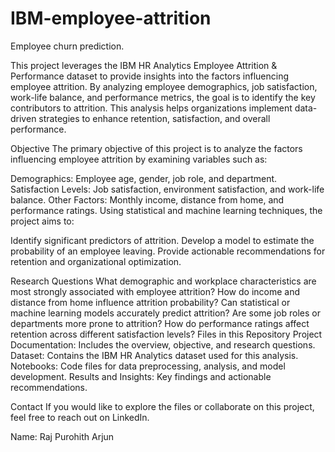 # IBM-employee-attrition
Employee churn prediction.

This project leverages the IBM HR Analytics Employee Attrition & Performance dataset to provide insights into the factors influencing employee attrition. By analyzing employee demographics, job satisfaction, work-life balance, and performance metrics, the goal is to identify the key contributors to attrition. This analysis helps organizations implement data-driven strategies to enhance retention, satisfaction, and overall performance.

Objective
The primary objective of this project is to analyze the factors influencing employee attrition by examining variables such as:

Demographics: Employee age, gender, job role, and department.
Satisfaction Levels: Job satisfaction, environment satisfaction, and work-life balance.
Other Factors: Monthly income, distance from home, and performance ratings.
Using statistical and machine learning techniques, the project aims to:

Identify significant predictors of attrition.
Develop a model to estimate the probability of an employee leaving.
Provide actionable recommendations for retention and organizational optimization.


Research Questions
What demographic and workplace characteristics are most strongly associated with employee attrition?
How do income and distance from home influence attrition probability?
Can statistical or machine learning models accurately predict attrition?
Are some job roles or departments more prone to attrition?
How do performance ratings affect retention across different satisfaction levels?
Files in this Repository
Project Documentation: Includes the overview, objective, and research questions.
Dataset: Contains the IBM HR Analytics dataset used for this analysis.
Notebooks: Code files for data preprocessing, analysis, and model development.
Results and Insights: Key findings and actionable recommendations.

Contact
If you would like to explore the files or collaborate on this project, feel free to reach out on LinkedIn.

Name: Raj Purohith Arjun
